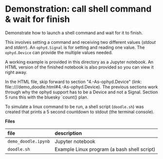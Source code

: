 # Demonstration: call shell command & wait for finish

Demonstrate how to launch a shell command and wait for it to finish.

This involves setting a command and receiving two different values
(_stdout_ and _stderr_).  An `ophyd.Signal` is for setting and reading
one value.  The `ophyd.Device` can provide the multiple values needed.

A working example is provided in this directory as a Jupyter notebook.
An HTML version of the finished notebook is also provided so you can
view it right away.

In the HTML file, skip forward to section "4.-As-ophyd.Device" (link:
file::///demo_doodle.html#4.-As-ophyd.Device).  The previous sections
work through why the ophyd support has to be a Device and not a Signal.
Section 5 runs this with the bluesky `count() plan.

To simulate a linux command to be run, a shell script (`doodle.sh`) was
created that prints a 5 second countdown to stdout (the terminal
console).

**Files**

file | description
:--- | :---
`demo_doodle.ipynb` | Jupyter notebook
`doodle.sh` | Example Linux program (a bash shell script)
